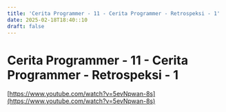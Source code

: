 ```yaml
---
title: 'Cerita Programmer - 11 - Cerita Programmer - Retrospeksi - 1'
date: 2025-02-18T18:40::10
draft: false
---
```


# Cerita Programmer - 11 - Cerita Programmer - Retrospeksi - 1

[https://www.youtube.com/watch?v=5evNpwan-8s](https://www.youtube.com/watch?v=5evNpwan-8s)
